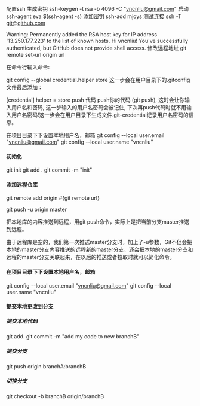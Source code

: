  配置ssh
 生成密钥
 ssh-keygen -t rsa -b 4096 -C "vncnliu@gmail.com"
 启动ssh-agent
 eva $(ssh-agent -s)
 添加密钥
  ssh-add mjoys
  测试连接
  ssh -T git@github.com

  Warning: Permanently added the RSA host key for IP address '13.250.177.223' to the list of known hosts.
  Hi vncnliu! You've successfully authenticated, but GitHub does not provide shell access.
修改远程地址
 git remote set-url origin url

在命令行输入命令:

git config --global credential.helper store
这一步会在用户目录下的.gitconfig文件最后添加：

[credential]
    helper = store
push 代码
push你的代码 (git push), 这时会让你输入用户名和密码, 这一步输入的用户名密码会被记住, 下次再push代码时就不用输入用户名密码!这一步会在用户目录下生成文件.git-credential记录用户名密码的信息。

在项目目录下下设置本地用户名，邮箱
git config --local user.email "vncnliu@gmail.com"
git config --local user.name "vncnliu"

#### 初始化
git init
git add .
git commit -m "init"

#### 添加远程仓库
git remote add origin #{git remote url}

git push -u origin master

把本地库的内容推送到远程，用git push命令，实际上是把当前分支master推送到远程。

由于远程库是空的，我们第一次推送master分支时，加上了-u参数，Git不但会把本地的master分支内容推送的远程新的master分支，还会把本地的master分支和远程的master分支关联起来，在以后的推送或者拉取时就可以简化命令。

#### 在项目目录下下设置本地用户名，邮箱
git config --local user.email "vncnliu@gmail.com"
git config --local user.name "vncnliu"

#### 提交本地更改到分支

##### 提交本地代码
git add.
git commit -m "add my code to new branchB"
##### 提交分支
git push origin branchA:branchB
##### 切换分支
git checkout -b branchB origin/branchB
